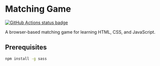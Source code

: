 # Matching Game

[![GitHub Actions status badge](https://github.com/brcrista/Matching-Game/workflows/CI/badge.svg)](https://github.com/brcrista/Matching-Game/actions?query=workflow%3ACI)

A browser-based matching game for learning HTML, CSS, and JavaScript.

## Prerequisites

```bash
npm install -g sass
```
